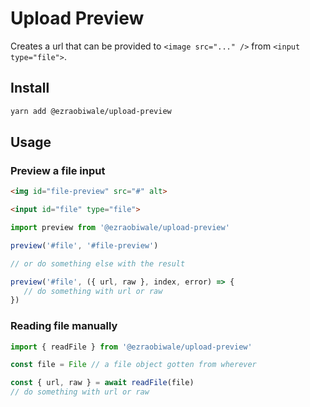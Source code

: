 # Upload Preview

Creates a url that can be provided to `<image src="..." />` from `<input type="file">`.

## Install

```bash
yarn add @ezraobiwale/upload-preview
```

## Usage

### Preview a file input

```html
<img id="file-preview" src="#" alt>

<input id="file" type="file">
```

```js
import preview from '@ezraobiwale/upload-preview'

preview('#file', '#file-preview')

// or do something else with the result

preview('#file', ({ url, raw }, index, error) => {
   // do something with url or raw
})
```

### Reading file manually

```js
import { readFile } from '@ezraobiwale/upload-preview'

const file = File // a file object gotten from wherever

const { url, raw } = await readFile(file)
// do something with url or raw
```